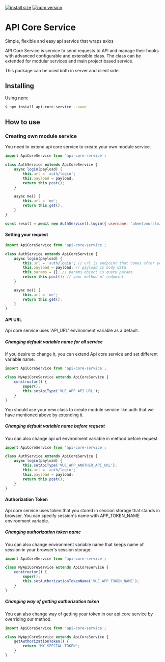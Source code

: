 [![install size](https://packagephobia.com/badge?p=api-core-service)](https://packagephobia.com/result?p=api-core-service)
[![npm version](https://badge.fury.io/js/api-core-service.svg)](https://badge.fury.io/js/api-core-service)

API Core Service
=============
Simple, flexible and easy api service that wraps axios

API Core Service is service to send requests to API and manage their hooks with advanced configurable and extensible class. The class can be extended for modular services and main project based service.

This package can be used both in server and client side.

## Installing

Using npm:

```bash
$ npm install api-core-service --save
```

## How to use

### Creating own module service
You need to extend api core service to create your own module service.

```js
import ApiCoreService from 'api-core-service';

class AuthService extends ApiCoreService {
    async login(payload) {
        this.url = 'auth/login';
        this.payload = payload;
        return this.post();
    }

    async me() {
        this.url = 'me';
        return this.get();
    }
}

const result = await new AuthService().login({ username: 'ahmetonurslmz', password: 123456 });

```

#### Setting your request

```js
import ApiCoreService from 'api-core-service';

class AuthService extends ApiCoreService {
    async login(payload) {
        this.url = 'auth/login'; // url is endpoint that comes after your base url
        this.payload = payload; // payload is body data
        this.params = {}; // params object is query params
        return this.post(); // your method of endpoint
    }

    async me() {
        this.url = 'me';
        return this.get();
    }
}

```


#### API URL

Api core service uses 'API_URL' environment variable as a default. 

##### Changing default variable name for all service
If you desire to change it, you can extend Api core service and set different variable name.

```js
import ApiCoreService from 'api-core-service';

class MyApiCoreService extends ApiCoreService {
    constructor() {
        super();
        this.setApiType('VUE_APP_API_URL');
    }
}
```

You should use your new class to create module service like auth that we have mentioned above by extending it.


##### Changing default variable name before request

You can also change api url environment variable in method before request.

```js
import ApiCoreService from 'api-core-service';

class AuthService extends ApiCoreService {
    async login(payload) {
        this.setApiType('VUE_APP_ANOTHER_API_URL');
        this.url = 'auth/login';
        this.payload = payload;
        return this.post();
    }
}
```

#### Authorization Token

Api core service uses token that you stored in session storage that stands in browser. You can specify session's name with APP_TOKEN_NAME environment variable.


##### Changing authorization token name

You can also change environment variable name that keeps name of session in your browser's session storage.

```js
import ApiCoreService from 'api-core-service';

class MyApiCoreService extends ApiCoreService {
    constructor() {
        super();
        this.setAuthorizationTokenName('VUE_APP_TOKEN_NAME');
    }
}
```

##### Changing way of getting authorization token

You can also change way of getting your token in our api core service by overriding our method.

```js
import ApiCoreService from 'api-core-service';

class MyApiCoreService extends ApiCoreService {
    getAuthorizationToken() {
        return 'MY_SPECIAL_TOKEN';
    }
}
```

